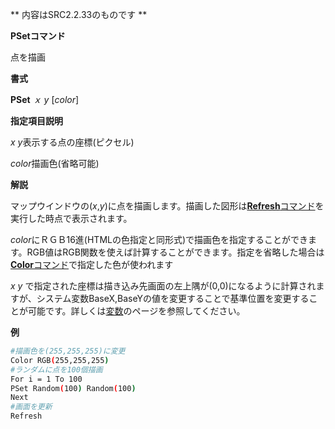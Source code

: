 ** 内容はSRC2.2.33のものです **

**PSetコマンド**

点を描画

**書式**

**PSet** *ｘ y* [*color*]

**指定項目説明**

*x y*表示する点の座標(ピクセル)

*color*描画色(省略可能)

**解説**

マップウインドウの(*x*,*y*)に点を描画します。描画した図形は[**Refresh**コマンド](Refreshコマンド.md)を実行した時点で表示されます。

*color*にＲＧＢ16進(HTMLの色指定と同形式)で描画色を指定することができます。RGB値はRGB関数を使えば計算することができます。指定を省略した場合は[**Color**コマンド](Colorコマンド.md)で指定した色が使われます

*x y* で指定された座標は描き込み先画面の左上隅が(0,0)になるように計算されますが、システム変数BaseX,BaseYの値を変更することで基準位置を変更することが可能です。詳しくは[変数](変数.md)のページを参照してください。

**例**
```sh
#描画色を(255,255,255)に変更
Color RGB(255,255,255)
#ランダムに点を100個描画
For i = 1 To 100
PSet Random(100) Random(100)
Next
#画面を更新
Refresh
```

